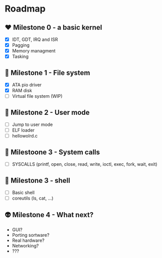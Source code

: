 # Roadmap
## ♥ Milestone 0 - a basic kernel
 - [X] IDT, GDT, IRQ and ISR
 - [x] Pagging
 - [x] Memory managment
 - [X] Tasking

## 📂 Milestone 1 - File system
 - [X] ATA pio driver
 - [X] RAM disk
 - [ ] Virtual file system (WIP)
 
## 👦 Milestone 2 - User mode
 - [ ] Jump to user mode
 - [ ] ELF loader
 - [ ] hellowolrd.c

## 🤙 Milestoone 3 - System calls
 - [ ] SYSCALLS (printf, open, close, read, write, ioctl, exec, fork, wait, exit)

## 🐚 Milestone 3 - shell
 - [ ] Basic shell
 - [ ] coreutils (ls, cat, ...)

## 👽 Milestone 4 - What next?
 - GUI?
 - Porting sortware?
 - Real hardware?
 - Networking?
 - ???